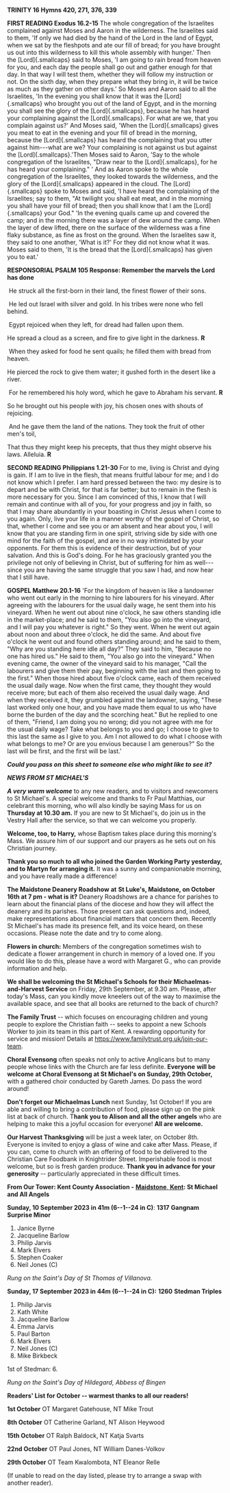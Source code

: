 **TRINITY 16 Hymns 420, 271, 376, 339**

**FIRST READING Exodus 16.2-15** The whole congregation of the
Israelites complained against Moses and Aaron in the wilderness. The
Israelites said to them, 'If only we had died by the hand of the Lord in
the land of Egypt, when we sat by the fleshpots and ate our fill of
bread; for you have brought us out into this wilderness to kill this
whole assembly with hunger.\' Then the [Lord]{.smallcaps} said to Moses,
'I am going to rain bread from heaven for you, and each day the people
shall go out and gather enough for that day. In that way I will test
them, whether they will follow my instruction or not. On the sixth day,
when they prepare what they bring in, it will be twice as much as they
gather on other days.' So Moses and Aaron said to all the Israelites,
'In the evening you shall know that it was the [Lord]{.smallcaps} who
brought you out of the land of Egypt, and in the morning you shall see
the glory of the [Lord]{.smallcaps}, because he has heard your
complaining against the [Lord]{.smallcaps}. For what are we, that you
complain against us?' And Moses said, 'When the [Lord]{.smallcaps} gives
you meat to eat in the evening and your fill of bread in the morning,
because the [Lord]{.smallcaps} has heard the complaining that you utter
against him---what are we? Your complaining is not against us but
against the [Lord]{.smallcaps}.'Then Moses said to Aaron, 'Say to the
whole congregation of the Israelites, "Draw near to
the [Lord]{.smallcaps}, for he has heard your complaining." ' And as
Aaron spoke to the whole congregation of the Israelites, they looked
towards the wilderness, and the glory of the [Lord]{.smallcaps} appeared
in the cloud. The [Lord]{.smallcaps} spoke to Moses and said, 'I have
heard the complaining of the Israelites; say to them, "At twilight you
shall eat meat, and in the morning you shall have your fill of bread;
then you shall know that I am the [Lord]{.smallcaps} your God." 'In the
evening quails came up and covered the camp; and in the morning there
was a layer of dew around the camp. When the layer of dew lifted, there
on the surface of the wilderness was a fine flaky substance, as fine as
frost on the ground. When the Israelites saw it, they said to one
another, 'What is it?' For they did not know what it was. Moses said to
them, 'It is the bread that the [Lord]{.smallcaps} has given you to
eat.\'

**RESPONSORIAL PSALM 105 Response: Remember the marvels the Lord has
done**

 He struck all the first-born in their land, the finest flower of their
sons.

 He led out Israel with silver and gold. In his tribes were none who
fell behind.

 Egypt rejoiced when they left, for dread had fallen upon them.

He spread a cloud as a screen, and fire to give light in the darkness.
**R**

 When they asked for food he sent quails; he filled them with bread from
heaven.

He pierced the rock to give them water; it gushed forth in the desert
like a river.

 For he remembered his holy word, which he gave to Abraham his servant.
**R**

So he brought out his people with joy, his chosen ones with shouts of
rejoicing.

 And he gave them the land of the nations. They took the fruit of other
men's toil,

That thus they might keep his precepts, that thus they might observe his
laws. Alleluia. **R**

**SECOND READING Philippians 1.21-30** For to me, living is Christ and
dying is gain. If I am to live in the flesh, that means fruitful labour
for me; and I do not know which I prefer. I am hard pressed between the
two: my desire is to depart and be with Christ, for that is far better;
but to remain in the flesh is more necessary for you. Since I am
convinced of this, I know that I will remain and continue with all of
you, for your progress and joy in faith, so that I may share abundantly
in your boasting in Christ Jesus when I come to you again. Only, live
your life in a manner worthy of the gospel of Christ, so that, whether I
come and see you or am absent and hear about you, I will know that you
are standing firm in one spirit, striving side by side with one mind for
the faith of the gospel, and are in no way intimidated by your
opponents. For them this is evidence of their destruction, but of your
salvation. And this is God's doing. For he has graciously granted you
the privilege not only of believing in Christ, but of suffering for him
as well--- since you are having the same struggle that you saw I had,
and now hear that I still have.

**GOSPEL Matthew 20.1-16** 'For the kingdom of heaven is like a
landowner who went out early in the morning to hire labourers for his
vineyard. After agreeing with the labourers for the usual daily wage, he
sent them into his vineyard. When he went out about nine o'clock, he saw
others standing idle in the market-place; and he said to them, "You also
go into the vineyard, and I will pay you whatever is right." So they
went. When he went out again about noon and about three o'clock, he did
the same. And about five o'clock he went out and found others standing
around; and he said to them, "Why are you standing here idle all day?"
They said to him, "Because no one has hired us." He said to them, "You
also go into the vineyard." When evening came, the owner of the vineyard
said to his manager, "Call the labourers and give them their pay,
beginning with the last and then going to the first." When those hired
about five o'clock came, each of them received the usual daily wage. Now
when the first came, they thought they would receive more; but each of
them also received the usual daily wage. And when they received it, they
grumbled against the landowner, saying, "These last worked only one
hour, and you have made them equal to us who have borne the burden of
the day and the scorching heat." But he replied to one of them, "Friend,
I am doing you no wrong; did you not agree with me for the usual daily
wage? Take what belongs to you and go; I choose to give to this last the
same as I give to you. Am I not allowed to do what I choose with what
belongs to me? Or are you envious because I am generous?" So the last
will be first, and the first will be last.'

***Could you pass on this sheet to someone else who might like to see
it?***

***NEWS FROM ST MICHAEL\'S***

***A very warm welcome*** to any new readers, and to visitors and
newcomers to St Michael\'s. A special welcome and thanks to Fr Paul
Matthias, our celebrant this morning, who will also kindly be saying
Mass for us on **Thursday at 10.30 am.** If you are new to St
Michael\'s, do join us in the Vestry Hall after the service, so that we
can welcome you properly.

**Welcome, too, to Harry,** whose Baptism takes place during this
morning\'s Mass. We assure him of our support and our prayers as he sets
out on his Christian journey.

**Thank you so much to all who joined the Garden Working Party
yesterday, and to Martyn for arranging it.** It was a sunny and
companionable morning, and you have really made a difference!

**The Maidstone Deanery Roadshow** **at** **St Luke\'s, Maidstone, on
October 16th at 7 pm - what is it?** Deanery Roadshows are a chance
for parishes to learn about the financial plans of the diocese and how
they will affect the deanery and its parishes. Those present can ask
questions and, indeed, make representations about financial matters that
concern them. Recently St Michael\'s has made its presence felt, and its
voice heard, on these occasions. Please note the date and try to come
along.

**Flowers in church:** Members of the congregation sometimes wish to
dedicate a flower arrangement in church in memory of a loved one. If you
would like to do this, please have a word with Margaret G., who can
provide information and help.

**We shall be welcoming the St Michael\'s Schools for their
Michaelmas-and-Harvest Service** on Friday, 29th September, at 9.30
am. Please, after today\'s Mass, can you kindly move kneelers out of the
way to maximise the available space, and see that all books are returned
to the back of church?

**The Family Trust** -- which focuses on encouraging children and young
people to explore the Christian faith -- seeks to appoint a new Schools
Worker to join its team in this part of Kent. A rewarding opportunity
for service and mission! Details at
<https://www.familytrust.org.uk/join-our-team>.

**Choral Evensong** often speaks not only to active Anglicans but to
many people whose links with the Church are far less definite.
**Everyone** **will be welcome** **at Choral Evensong at St Michael\'s
on Sunday, 29th October,** with a gathered choir conducted by Gareth
James. Do pass the word around!

**Don\'t forget our Michaelmas Lunch** next Sunday, 1st October! If
you are able and willing to bring a contribution of food, please sign up
on the pink list at back of church. T**hank you to Alison and all the
other angels** who are helping to make this a joyful occasion for
everyone! **All are welcome.**

**Our Harvest Thanksgiving** will be just a week later, on October
8th. Everyone is invited to enjoy a glass of wine and cake after Mass.
Please, if you can, come to church with an offering of food to be
delivered to the Christian Care Foodbank in Knightrider Street.
Imperishable food is most welcome, but so is fresh garden produce.
**Thank you in advance for your generosity** -- particularly appreciated
in these difficult times.

**From Our Tower: Kent County Association -** [**Maidstone**,
**Kent**](https://dove.cccbr.org.uk/tower/12644#_blank)**: St Michael
and All Angels**

**Sunday, 10 September 2023 in 41m (6--1--24 in C)**: **1317** **Gangnam
Surprise Minor**

1. Janice Byrne
2. Jacqueline Barlow
3. Philip Jarvis
4. Mark Elvers
5. Stephen Coaker
6. Neil Jones (C)

*Rung on the Saint\'s Day of St Thomas of Villanova.*

**Sunday, 17 September 2023 in 44m (6--1--24 in C):** **1260** **Stedman
Triples**

1. Philip Jarvis
2. Kath White
3. Jacqueline Barlow
4. Emma Jarvis
5. Paul Barton
6. Mark Elvers
7. Neil Jones (C)
8. Mike Birkbeck

1st of Stedman: 6.

*Rung on the Saint\'s Day of Hildegard, Abbess of Bingen*

**Readers\' List for October -- warmest thanks to all our readers!**

**1st October** OT Margaret Gatehouse, NT Mike Trout

**8th October** OT Catherine Garland, NT Alison Heywood

**15th October** OT Ralph Baldock, NT Katja Svarts

**22nd October** OT Paul Jones, NT William Danes-Volkov

**29th October** OT Team Kwalombota, NT Eleanor Relle

(If unable to read on the day listed, please try to arrange a swap with
another reader).
